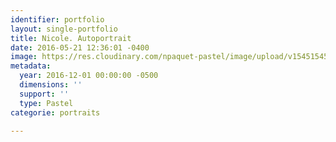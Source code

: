 ```yaml
---
identifier: portfolio
layout: single-portfolio
title: Nicole. Autoportrait
date: 2016-05-21 12:36:01 -0400
image: https://res.cloudinary.com/npaquet-pastel/image/upload/v1545154567/Nicole-autoportrait-pastel-26-X-36-cm-2016.jpg
metadata:
  year: 2016-12-01 00:00:00 -0500
  dimensions: ''
  support: ''
  type: Pastel
categorie: portraits

---
```

